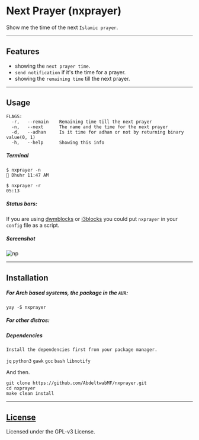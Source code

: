 # Next Prayer (nxprayer)

Show me the time of the next `Islamic prayer`.

---

## Features
- showing the `next prayer time`.
- `send notification` if it's the time for a prayer.
- showing the `remaining time` till the next prayer.

---

## Usage

```
FLAGS:
  -r,	--remain	Remaining time till the next prayer
  -n,	--next		The name and the time for the next prayer
  -d,	--adhan		Is it time for adhan or not by returning binary value(0, 1)
  -h,	--help		Showing this info
```

##### Terminal

```
$ nxprayer -n
🕌 Dhuhr 11:47 AM

$ nxprayer -r
05:13
```


##### Status bars:
If you are using [dwmblocks](https://github.com/torrinfail/dwmblocks) or [i3blocks](https://github.com/vivien/i3blocks) you could put `nxprayer` in your `config` file as a script.


##### Screenshot

![np](np.png)

---

## Installation

##### For Arch based systems, the package in the `AUR`:

```
yay -S nxprayer
```

##### For other distros:

##### Dependencies
`Install the dependencies first from your package manager.`

`jq` `python3` `gawk` `gcc` `bash` `libnotify`

And then.

```
git clone https://github.com/AbdeltwabMF/nxprayer.git
cd nxprayer
make clean install
```

---

## [License](LICENSE)

Licensed under the GPL-v3 License.
